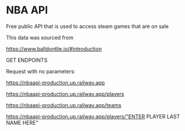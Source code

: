 # NBA API
Free public API that is used to access steam games that are on sale

This data was sourced from 

https://www.balldontlie.io/#introduction


GET ENDPOINTS

Request with no parameters:

https://nbaapi-production.up.railway.app

https://nbaapi-production.up.railway.app/players

https://nbaapi-production.up.railway.app/teams

https://nbaapi-production.up.railway.app/players/"ENTER PLAYER LAST NAME HERE"
